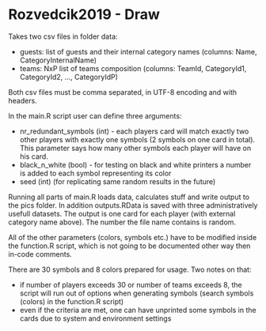 # Rozvedcik2019 - Draw

Takes two csv files in folder data:
- guests: list of guests and their internal category names (columns: Name, CategoryInternalName)
- teams: NxP list of teams composition (columns: TeamId, CategoryId1, CategoryId2, ..., CategoryIdP)

Both csv files must be comma separated, in UTF-8 encoding and with headers.

In the main.R script user can define three arguments:
- nr_redundant_symbols (int) - each players card will match exactly two other players with exactly one symbols (2 symbols on one card in total). This parameter says how many other symbols each player will have on his card.
- black_n_white (bool) - for testing on black and white printers a number is added to each symbol representing its color
- seed (int) (for replicating same random results in the future)

Running all parts of main.R loads data, calculates stuff and write output to the pics folder. In addition outputs.RData is saved with three administratively usefull datasets.
The output is one card for each player (with external category name above). The number the file name contains is random.

All of the other parameters (colors, symbols etc.) have to be modified inside the function.R script, which is not going to be documented other way then in-code comments.

There are 30 symbols and 8 colors prepared for usage. Two notes on that:
- if number of players exceeds 30 or number of teams exceeds 8, the script will run out of options when generating symbols (search symbols (colors) in the function.R script)
- even if the criteria are met, one can have unprinted some symbols in the cards due to system and environment settings